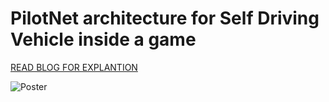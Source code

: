 # PilotNet architecture for Self Driving Vehicle inside a game

[READ BLOG FOR EXPLANTION](https://towardsdatascience.com/convolutional-neural-network-to-steer-a-vehicle-inside-a-game-2aab41a5ef60)

![Poster](https://raw.githubusercontent.com/aryarohit07/PilotNetSelfDrivingCar/master/poster.jpg)
